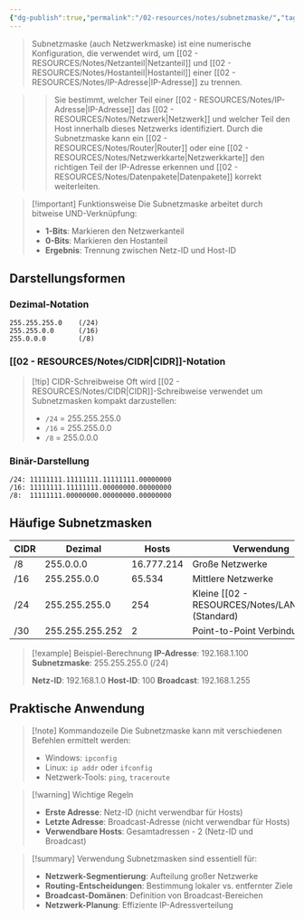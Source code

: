 ```yaml
---
{"dg-publish":true,"permalink":"/02-resources/notes/subnetzmaske/","tags":["#informatik/netzwerk/adressierung/trennung","#informatik/netzwerk/aufteilung","#informatik/netzwerk/subnet-mask"],"noteIcon":"","updated":"2025-09-27T02:18:57.776+02:00"}
---
```



>Subnetzmaske (auch Netzwerkmaske) ist eine numerische Konfiguration, die verwendet wird, um [[02 - RESOURCES/Notes/Netzanteil\|Netzanteil]] und [[02 - RESOURCES/Notes/Hostanteil\|Hostanteil]] einer [[02 - RESOURCES/Notes/IP-Adresse\|IP-Adresse]] zu trennen.

>>Sie bestimmt, welcher Teil einer [[02 - RESOURCES/Notes/IP-Adresse\|IP-Adresse]] das [[02 - RESOURCES/Notes/Netzwerk\|Netzwerk]] und welcher Teil den Host innerhalb dieses Netzwerks identifiziert. Durch die Subnetzmaske kann ein [[02 - RESOURCES/Notes/Router\|Router]] oder eine [[02 - RESOURCES/Notes/Netzwerkkarte\|Netzwerkkarte]] den richtigen Teil der IP-Adresse erkennen und [[02 - RESOURCES/Notes/Datenpakete\|Datenpakete]] korrekt weiterleiten.

>[!important] Funktionsweise
>Die Subnetzmaske arbeitet durch bitweise UND-Verknüpfung:
>- **1-Bits**: Markieren den Netzwerkanteil
>- **0-Bits**: Markieren den Hostanteil
>- **Ergebnis**: Trennung zwischen Netz-ID und Host-ID

## Darstellungsformen

### Dezimal-Notation
```
255.255.255.0    (/24)
255.255.0.0      (/16)
255.0.0.0        (/8)
```

### [[02 - RESOURCES/Notes/CIDR\|CIDR]]-Notation
>[!tip] CIDR-Schreibweise
>Oft wird [[02 - RESOURCES/Notes/CIDR\|CIDR]]-Schreibweise verwendet um Subnetzmasken kompakt darzustellen:
>- `/24` = 255.255.255.0
>- `/16` = 255.255.0.0
>- `/8` = 255.0.0.0

### Binär-Darstellung
```
/24: 11111111.11111111.11111111.00000000
/16: 11111111.11111111.00000000.00000000
/8:  11111111.00000000.00000000.00000000
```

## Häufige Subnetzmasken

|CIDR|Dezimal|Hosts|Verwendung|
|---|---|---|---|
|/8|255.0.0.0|16.777.214|Große Netzwerke|
|/16|255.255.0.0|65.534|Mittlere Netzwerke|
|/24|255.255.255.0|254|Kleine [[02 - RESOURCES/Notes/LAN\|LAN]]s (Standard)|
|/30|255.255.255.252|2|Point-to-Point Verbindungen|

>[!example] Beispiel-Berechnung
>**IP-Adresse**: 192.168.1.100
>**Subnetzmaske**: 255.255.255.0 (/24)
>
>**Netz-ID**: 192.168.1.0
>**Host-ID**: 100
>**Broadcast**: 192.168.1.255

## Praktische Anwendung

>[!note] Kommandozeile
>Die Subnetzmaske kann mit verschiedenen Befehlen ermittelt werden:
>- Windows: `ipconfig`
>- Linux: `ip addr` oder `ifconfig`
>- Netzwerk-Tools: `ping`, `traceroute`

>[!warning] Wichtige Regeln
>- **Erste Adresse**: Netz-ID (nicht verwendbar für Hosts)
>- **Letzte Adresse**: Broadcast-Adresse (nicht verwendbar für Hosts)
>- **Verwendbare Hosts**: Gesamtadressen - 2 (Netz-ID und Broadcast)

>[!summary] Verwendung
>Subnetzmasken sind essentiell für:
>- **Netzwerk-Segmentierung**: Aufteilung großer Netzwerke
>- **Routing-Entscheidungen**: Bestimmung lokaler vs. entfernter Ziele
>- **Broadcast-Domänen**: Definition von Broadcast-Bereichen
>- **Netzwerk-Planung**: Effiziente IP-Adressverteilung